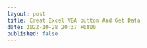 ```yaml
---
layout: post
title: Creat Excel VBA button And Get Data
date: 2022-10-28 20:37 +0800
published: false 
---
```

